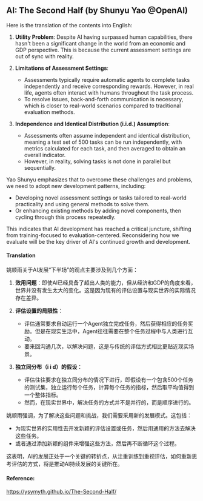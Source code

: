 ## AI: The Second Half (by Shunyu Yao @OpenAI)

Here is the translation of the contents into English:

1. **Utility Problem**: Despite AI having surpassed human capabilities, there hasn't been a significant change in the world from an economic and GDP perspective. This is because the current assessment settings are out of sync with reality.

2. **Limitations of Assessment Settings**:
   - Assessments typically require automatic agents to complete tasks independently and receive corresponding rewards. However, in real life, agents often interact with humans throughout the task process.
   - To resolve issues, back-and-forth communication is necessary, which is closer to real-world scenarios compared to traditional evaluation methods.

3. **Independence and Identical Distribution (i.i.d.) Assumption**:
   - Assessments often assume independent and identical distribution, meaning a test set of 500 tasks can be run independently, with metrics calculated for each task, and then averaged to obtain an overall indicator.
   - However, in reality, solving tasks is not done in parallel but sequentially.

Yao Shunyu emphasizes that to overcome these challenges and problems, we need to adopt new development patterns, including:

- Developing novel assessment settings or tasks tailored to real-world practicality and using general methods to solve them.
- Or enhancing existing methods by adding novel components, then cycling through this process repeatedly.

This indicates that AI development has reached a critical juncture, shifting from training-focused to evaluation-centered. Reconsidering how we evaluate will be the key driver of AI's continued growth and development.

#### Translation 

姚顺雨关于AI发展“下半场”的观点主要涉及到几个方面：

1. **效用问题**：即使AI已经具备了超出人类的能力，但从经济和GDP的角度来看，世界并没有发生太大的变化。这是因为现有的评估设置与现实世界的实际情况存在差异。

2. **评估设置的局限性**：
   - 评估通常要求自动运行一个Agent独立完成任务，然后获得相应的任务奖励。但是在现实生活中，Agent往往需要在整个任务过程中与人类进行互动。
   - 要来回沟通几次，以解决问题，这是与传统的评估方式相比更贴近现实场景。

3. **独立同分布（i i d）的假设**：
   - 评估往往要求在独立同分布的情况下进行，即假设有一个包含500个任务的测试集，独立运行每个任务，计算每个任务的指标，然后取平均值得到一个整体指标。
   - 然而，在现实世界中，解决任务的方式并不是并行的，而是顺序进行的。

姚顺雨强调，为了解决这些问题和挑战，我们需要采用新的发展模式。这包括：

- 为现实世界的实用性去开发新颖的评估设置或任务，然后用通用的方法去解决这些任务。
- 或者通过添加新颖的组件来增强这些方法，然后再不断循环这个过程。

这表明，AI的发展正处于一个关键的转折点，从注重训练到重视评估，如何重新思考评估的方式，将是推动AI持续发展的关键所在。

#### Reference: 

https://ysymyth.github.io/The-Second-Half/
